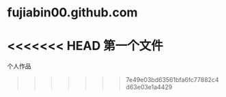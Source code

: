 # fujiabin00.github.com
<<<<<<< HEAD
第一个文件
=======
个人作品
>>>>>>> 7e49e03bd63561bfa6fc77882c4d63e03e1a4429
